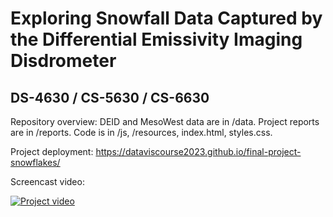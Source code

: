 # Exploring Snowfall Data Captured by the Differential Emissivity Imaging Disdrometer

## DS-4630 / CS-5630 / CS-6630

Repository overview:
DEID and MesoWest data are in /data.
Project reports are in /reports.
Code is in /js, /resources, index.html, styles.css.

Project deployment: https://dataviscourse2023.github.io/final-project-snowflakes/

Screencast video:

[![Project video](https://img.youtube.com/vi/Sh-2idBsmFY/0.jpg)](https://www.youtube.com/embed/Sh-2idBsmFY)

